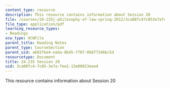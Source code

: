 ```yaml
---
content_type: resource
description: This resource contains information about Session 20
file: /courses/24-235j-philosophy-of-law-spring-2012/3ca08fc47c053e7afee213e00023eeed_MIT24_235JS12_Session20.pdf
file_type: application/pdf
learning_resource_types:
- Readings
ocw_type: OCWFile
parent_title: Reading Notes
parent_type: CourseSection
parent_uid: a682fbe4-eaba-8b45-f707-0b877346bc5d
resourcetype: Document
title: 24.235 Session 20
uid: 3ca08fc4-7c05-3e7a-fee2-13e00023eeed
---
```

This resource contains information about Session 20

